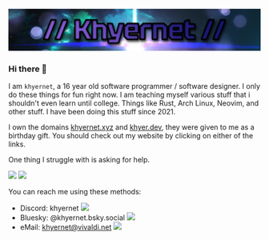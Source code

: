 ![](https://github.com/OSCH2008/OSCH2008/blob/main/banner.png)
### Hi there 👋
I am `khyernet`, a 16 year old software programmer / software designer. I only do these things for fun right now. I am teaching myself various stuff that i shouldn't even learn until college. Things like Rust, Arch Linux, Neovim, and other stuff. I have been doing this stuff since 2021.

I own the domains [khyernet.xyz](https://khyernet.xyz) and [khyer.dev](https://khyer.dev), they were given to me as a birthday gift. You should check out my website by clicking on either of the links.

One thing I struggle with is asking for help.

<img src="https://github.com/khyerdev/khyerdev/blob/main/meth.png" style="width: 50px;"> <img src="https://github.com/khyerdev/khyerdev/blob/main/evil_meth.png" style="width: 50px;">

You can reach me using these methods:
* Discord: khyernet <img src="https://github.com/khyerdev/khyerdev/blob/main/meth.png" style="width: 14px;">
* Bluesky: @khyernet.bsky.social <img src="https://github.com/khyerdev/khyerdev/blob/main/meth.png" style="width: 14px;">
* eMail: <khyernet@vivaldi.net> <img src="https://github.com/khyerdev/khyerdev/blob/main/meth.png" style="width: 14px;">
